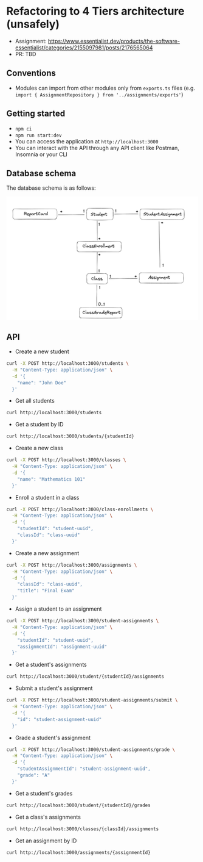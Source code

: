 # Refactoring to 4 Tiers architecture (unsafely)

- Assignment: https://www.essentialist.dev/products/the-software-essentialist/categories/2155097981/posts/2176565064
- PR: TBD

## Conventions

- Modules can import from other modules only from `exports.ts` files (e.g. `import { AssignmentRepository } from '../assignments/exports'`)

## Getting started

- `npm ci`
- `npm run start:dev`
- You can access the application at `http://localhost:3000`
- You can interact with the API through any API client like Postman, Insomnia or your CLI

## Database schema

The database schema is as follows:

![Relational database diagram](dbdiagram.png)

## API

- Create a new student

```bash
curl -X POST http://localhost:3000/students \
  -H "Content-Type: application/json" \
  -d '{
    "name": "John Doe"
  }'
```

- Get all students

```bash
curl http://localhost:3000/students
```

- Get a student by ID

```bash
curl http://localhost:3000/students/{studentId}
```

- Create a new class

```bash
curl -X POST http://localhost:3000/classes \
  -H "Content-Type: application/json" \
  -d '{
    "name": "Mathematics 101"
  }'
```

- Enroll a student in a class

```bash
curl -X POST http://localhost:3000/class-enrollments \
  -H "Content-Type: application/json" \
  -d '{
    "studentId": "student-uuid",
    "classId": "class-uuid"
  }'
```

- Create a new assignment

```bash
curl -X POST http://localhost:3000/assignments \
  -H "Content-Type: application/json" \
  -d '{
    "classId": "class-uuid",
    "title": "Final Exam"
  }'
```

- Assign a student to an assignment

```bash
curl -X POST http://localhost:3000/student-assignments \
  -H "Content-Type: application/json" \
  -d '{
    "studentId": "student-uuid",
    "assignmentId": "assignment-uuid"
  }'
```

- Get a student's assignments

```bash
curl http://localhost:3000/student/{studentId}/assignments
```

- Submit a student's assignment

```bash
curl -X POST http://localhost:3000/student-assignments/submit \
  -H "Content-Type: application/json" \
  -d '{
    "id": "student-assignment-uuid"
  }'
```

- Grade a student's assignment

```bash
curl -X POST http://localhost:3000/student-assignments/grade \
  -H "Content-Type: application/json" \
  -d '{
    "studentAssignmentId": "student-assignment-uuid",
    "grade": "A"
  }'
```

- Get a student's grades

```bash
curl http://localhost:3000/student/{studentId}/grades
```

- Get a class's assignments

```bash
curl http://localhost:3000/classes/{classId}/assignments
```

- Get an assignment by ID

```bash
curl http://localhost:3000/assignments/{assignmentId}
```
